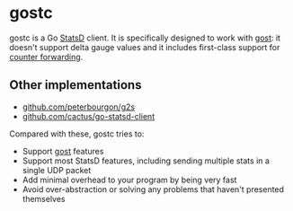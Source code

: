 # gostc

gostc is a Go [StatsD](https://github.com/etsy/statsd/) client. It is specifically designed to work with
[gost](https://github.com/cespare/gost): it doesn't support delta gauge values and it includes first-class
support for [counter forwarding](https://github.com/cespare/gost#counter-forwarding).

## Other implementations

* [github.com/peterbourgon/g2s](https://github.com/peterbourgon/g2s)
* [github.com/cactus/go-statsd-client](https://github.com/cactus/go-statsd-client)

Compared with these, gostc tries to:

* Support [gost](https://github.com/cespare/gost) features
* Support most StatsD features, including sending multiple stats in a single UDP packet
* Add minimal overhead to your program by being very fast
* Avoid over-abstraction or solving any problems that haven't presented themselves
